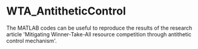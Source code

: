 # WTA_AntitheticControl
The MATLAB codes can be useful to reproduce the results of the research article 'Mitigating Winner-Take-All resource competition through antithetic control mechanism'.
